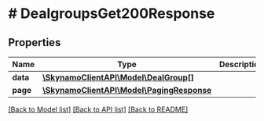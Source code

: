 # # DealgroupsGet200Response

## Properties

Name | Type | Description | Notes
------------ | ------------- | ------------- | -------------
**data** | [**\SkynamoClientAPI\Model\DealGroup[]**](DealGroup.md) |  | [optional]
**page** | [**\SkynamoClientAPI\Model\PagingResponse**](PagingResponse.md) |  | [optional]

[[Back to Model list]](../../README.md#models) [[Back to API list]](../../README.md#endpoints) [[Back to README]](../../README.md)
